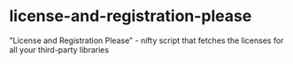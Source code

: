 # license-and-registration-please
"License and Registration Please" - nifty script that fetches the licenses for all your third-party libraries
